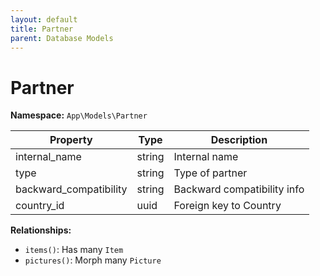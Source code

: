 ```yaml
---
layout: default
title: Partner
parent: Database Models
---
```


# Partner

**Namespace:** `App\Models\Partner`

| Property               | Type   | Description                 |
| ---------------------- | ------ | --------------------------- |
| internal_name          | string | Internal name               |
| type                   | string | Type of partner             |
| backward_compatibility | string | Backward compatibility info |
| country_id             | uuid   | Foreign key to Country      |

**Relationships:**

- `items()`: Has many `Item`
- `pictures()`: Morph many `Picture`
